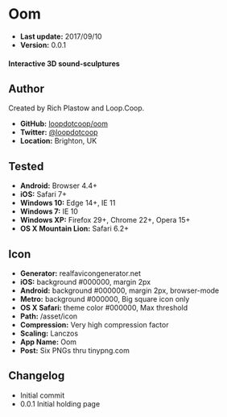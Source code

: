 Oom
===

+ __Last update:__  2017/09/10
+ __Version:__      0.0.1

#### Interactive 3D sound-sculptures


Author
------
Created by Rich Plastow and Loop.Coop.

+ __GitHub:__       [loopdotcoop/oom](https://github.com/loopdotcoop/oom)
+ __Twitter:__      [@loopdotcoop](https://twitter.com/loopdotcoop)
+ __Location:__     Brighton, UK


Tested
------
+ __Android:__             Browser 4.4+
+ __iOS:__                 Safari 7+
+ __Windows 10:__          Edge 14+, IE 11
+ __Windows 7:__           IE 10
+ __Windows XP:__          Firefox 29+, Chrome 22+, Opera 15+
+ __OS X Mountain Lion:__  Safari 6.2+


Icon
----
+ __Generator:__    realfavicongenerator.net
+ __iOS:__          background #000000, margin 2px
+ __Android:__      background #000000, margin 2px, browser-mode
+ __Metro:__        background #000000, Big square icon only
+ __OS X Safari:__  theme color #000000, Max threshold
+ __Path:__         /asset/icon
+ __Compression:__  Very high compression factor
+ __Scaling:__      Lanczos
+ __App Name:__     Oom
+ __Post:__         Six PNGs thru tinypng.com


Changelog
---------
+ Initial commit
+ 0.0.1    Initial holding page
